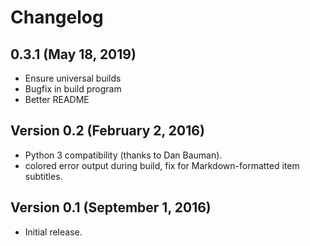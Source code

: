 # Changelog

## 0.3.1 (May 18, 2019)

- Ensure universal builds
- Bugfix in build program
- Better README

## Version 0.2 (February 2, 2016)

- Python 3 compatibility (thanks to Dan Bauman).
- colored error output during build, fix for Markdown-formatted item subtitles.

## Version 0.1 (September 1, 2016)

- Initial release.
